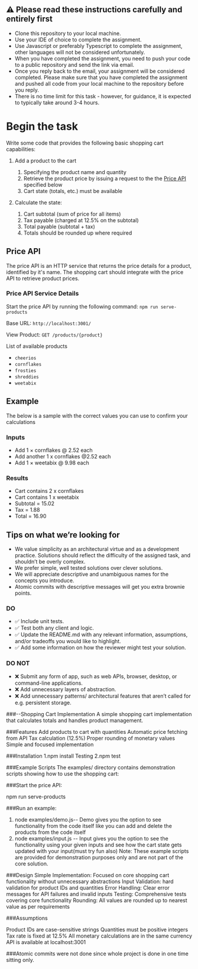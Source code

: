 ## :warning: Please read these instructions carefully and entirely first
* Clone this repository to your local machine.
* Use your IDE of choice to complete the assignment.
* Use Javascript or preferably Typescript to complete the assignment, other languages will not be considered unfortunately.
* When you have completed the assignment, you need to  push your code to a public repository and send the link via email.
* Once you reply back to the email, your assignment will be considered completed. Please make sure that you have completed the assignment and pushed all code from your local machine to the repository before you reply.
* There is no time limit for this task - however, for guidance, it is expected to typically take around 3-4 hours.

# Begin the task

Write some code that provides the following basic shopping cart capabilities:

1. Add a product to the cart
   1. Specifying the product name and quantity
   2. Retrieve the product price by issuing a request to the the [Price API](#price-api) specified below
   3. Cart state (totals, etc.) must be available

2. Calculate the state:
   1. Cart subtotal (sum of price for all items)
   2. Tax payable (charged at 12.5% on the subtotal)
   3. Total payable (subtotal + tax)
   4. Totals should be rounded up where required

## Price API

The price API is an HTTP service that returns the price details for a product, identified by it's name. The shopping cart should integrate with the price API to retrieve product prices. 

### Price API Service Details

Start the price API by running the following command: `npm run serve-products`

Base URL: `http://localhost:3001/`

View Product: `GET /products/{product}`

List of available products
* `cheerios`
* `cornflakes`
* `frosties`
* `shreddies`
* `weetabix`

## Example
The below is a sample with the correct values you can use to confirm your calculations

### Inputs
* Add 1 × cornflakes @ 2.52 each
* Add another 1 x cornflakes @2.52 each
* Add 1 × weetabix @ 9.98 each
  
### Results  
* Cart contains 2 x cornflakes
* Cart contains 1 x weetabix
* Subtotal = 15.02
* Tax = 1.88
* Total = 16.90

## Tips on what we’re looking for

* We value simplicity as an architectural virtue and as a development practice. Solutions should reflect the difficulty of the assigned task, and shouldn’t be overly complex.
* We prefer simple, well tested solutions over clever solutions.
* We will appreciate descriptive and unambiguous names for the concepts you introduce.
* Atomic commits with descriptive messages will get you extra brownie points.

### DO

* ✅ Include unit tests.
* ✅ Test both any client and logic.
* ✅ Update the README.md with any relevant information, assumptions, and/or tradeoffs you would like to highlight.
* ✅ Add some information on how the reviewer might test your solution.

### DO NOT

* ❌ Submit any form of app, such as web APIs, browser, desktop, or command-line applications.
* ❌ Add unnecessary layers of abstraction.
* ❌ Add unnecessary patterns/ architectural features that aren’t called for e.g. persistent storage.





###--Shopping Cart Implementation
A simple shopping cart implementation that calculates totals and handles product management.

###Features
Add products to cart with quantities
Automatic price fetching from API
Tax calculation (12.5%)
Proper rounding of monetary values
Simple and focused implementation

###Installation
1.npm install
Testing
2.npm test


###Example Scripts
The examples/ directory contains demonstration scripts showing how to use the shopping cart:

###Start the price API:

npm run serve-products

###Run an example:

1. node examples/demo.js-- Demo gives you the option to see functionality from the code itself like you can add and delete the products from the code itself
2. node examples/input.js -- Input gives you the option to see the functionality using your given inputs and see how the cart state gets updated with your input(must try fun also) 
Note: These example scripts are provided for demonstration purposes only and are not part of the core solution.

###Design
Simple Implementation: Focused on core shopping cart functionality without unnecessary abstractions
Input Validation: hard validation for product IDs and quantities
Error Handling: Clear error messages for API failures and invalid inputs
Testing: Comprehensive tests covering core functionality
Rounding: All values are rounded up to nearest value as per requirements

###Assumptions

Product IDs are case-sensitive strings
Quantities must be positive integers
Tax rate is fixed at 12.5%
All monetary calculations are in the same currency
API is available at localhost:3001

###Atomic commits were not done since whole project is done in one time sitting only.